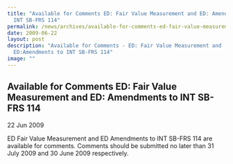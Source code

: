 ```yaml
---
title: "Available for Comments ED: Fair Value Measurement and ED: Amendments to
  INT SB-FRS 114"
permalink: /news/archives/available-for-comments-ed-fair-value-measurement-and-ed-amendments-to-int-sb-frs-114/
date: 2009-06-22
layout: post
description: "Available for Comments - ED: Fair Value Measurement and
  ED:Amendments to INT SB-FRS 114"
image: ""
---
```

Available for Comments ED: Fair Value Measurement and ED: Amendments to INT SB-FRS 114
---------------------------------------------------------------------------------------

22 Jun 2009

ED Fair Value Measurement and ED Amendments to INT SB-FRS 114 are available for comments. Comments should be submitted no later than 31 July 2009 and 30 June 2009 respectively.